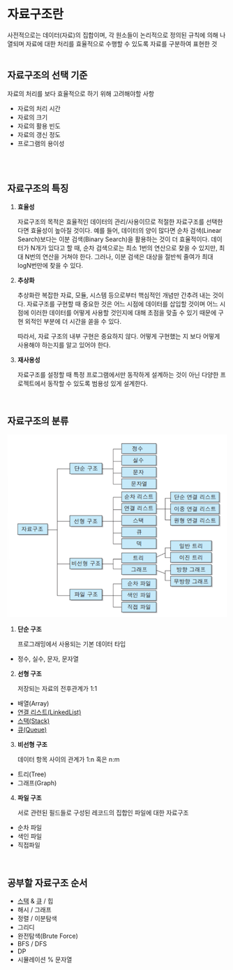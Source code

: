 # **자료구조**란
사전적으로는 데이터(자료)의 집합이며,
각 원소들이 논리적으로 정의된 규칙에 의해 나열되며 자료에 대한 처리를 효율적으로 수행할 수 있도록 자료를 구분하여 표현한 것
<br></br>
## 자료구조의 선택 기준
자료의 처리를 보다 효율적으로 하기 위해 고려해야할 사항
- 자료의 처리 시간
- 자료의 크기
- 자료의 활용 빈도
- 자료의 갱신 정도
- 프로그램의 용이성

<br></br>
## 자료구조의 특징
1. **효율성**

    자료구조의 목적은 효율적인 데이터의 관리/사용이므로 적절한 자료구조를 선택한다면 효율성이 높아질 것이다.
    예를 들어, 데이터의 양이 많다면 순차 검색(Linear Search)보다는 이분 검색(Binary Search)을 활용하는 것이 더 효율적이다. 데이터가 N개가 있다고 할 때, 순차 검색으로는 최소 1번의 연산으로 찾을 수 있지만, 최대 N번의 연산을 거쳐야 한다. 그러나, 이분 검색은 대상을 절반씩 줄여가 최대 logN번만에 찾을 수 있다.


2. **추상화**

    추상화란 복잡한 자료, 모듈, 시스템 등으로부터 핵심적인 개념만 간추려 내는 것이다. 자료구조를 구현할 때 중요한 것은 어느 시점에 데이터를 삽입할 것이며 어느 시점에 이러한 데이터를 어떻게 사용할 것인지에 대해 초점을 맞출 수 있기 때문에 구현 외적인 부분에 더 시간을 쏟을 수 있다.

    따라서, 자료 구조의 내부 구현은 중요하지 않다. 어떻게 구현했는 지 보다 어떻게 사용해야 하는지를 알고 있어야 한다.

3. **재사용성**

    자료구조를 설정할 때 특정 프로그램에서만 동작하게 설계하는 것이 아닌 다양한 프로젝트에서 동작할 수 있도록 범용성 있게 설계한다.

<br>

## 자료구조의 분류

![img](../img/datastructure1.png)

1. **단순 구조**

    프로그래밍에서 사용되는 기본 데이터 타입
- 정수, 실수, 문자, 문자열

2. **선형 구조**

    저장되는 자료의 전후관계가 1:1
- 배열(Array)
- [연결 리스트(LinkedList)](./LinkedList/LinkedList.md)
- [스택(Stack)](./Stack.md)
- [큐(Queue)](./Queue.md)

3. **비선형 구조**

    데이터 항목 사이의 관계가 1:n 혹은 n:m
- 트리(Tree)
- 그래프(Graph)

4. **파일 구조**

    서로 관련된 필드들로 구성된 레코드의 집합인 파일에 대한 자료구조
- 순차 파일
- 색인 파일
- 직접파일


<br>

## 공부할 자료구조 순서
- [스택](./Stack.md) & [큐](./Queue.md) / 힙
- 해시 / 그래프
- 정렬 / 이분탐색
- 그리디
- 완전탐색(Brute Force)
- BFS / DFS
- DP
- 시뮬레이션 % 문자열